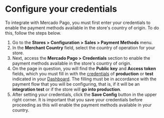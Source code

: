 # Configure your credentials

To integrate with Mercado Pago, you must first enter your credentials to enable the payment methods available in the store's country of origin. To do this, follow the steps below.

1. Go to the **Stores > Configuration > Sales > Payment Methods** menu.
2. In the **Merchant Country** field, select the country of operation for your store.
2. Next, access the **Mercado Pago > Credentials** section to enable the payment methods available in the store's country of origin.
3. On the page in question, you will find the **Public key** and **Access token** fields, which you must fill in with the [credentials](/developers/en/guides/additional-content/credentials/credentials) of **production** or **test** indicated in your [Dashboard](/developers/en/guides/additional-content/dashboard/introduction). The filling must be in accordance with the payment flow that you will be configuring, that is, if it will be an **integration test** or if the store will **go into production**.
3. After setting your credentials, click the **Save Config** button in the upper right corner. It is important that you save your credentials before proceeding as this will enable the payment methods available in your country.


